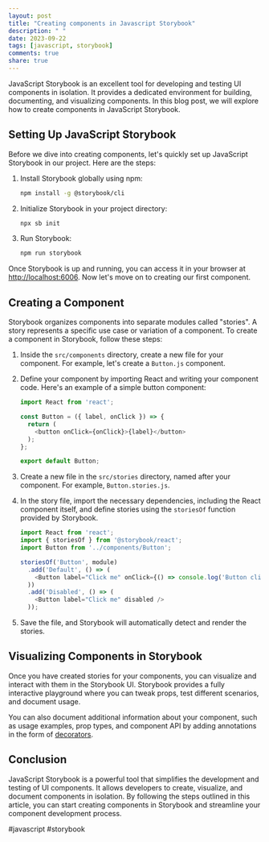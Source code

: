 ```yaml
---
layout: post
title: "Creating components in Javascript Storybook"
description: " "
date: 2023-09-22
tags: [javascript, storybook]
comments: true
share: true
---
```


JavaScript Storybook is an excellent tool for developing and testing UI components in isolation. It provides a dedicated environment for building, documenting, and visualizing components. In this blog post, we will explore how to create components in JavaScript Storybook.

## Setting Up JavaScript Storybook
Before we dive into creating components, let's quickly set up JavaScript Storybook in our project. Here are the steps:

1. Install Storybook globally using npm:
   ```bash
   npm install -g @storybook/cli
   ```

2. Initialize Storybook in your project directory:
   ```bash
   npx sb init
   ```

3. Run Storybook:
   ```bash
   npm run storybook
   ```

Once Storybook is up and running, you can access it in your browser at [http://localhost:6006](http://localhost:6006). Now let's move on to creating our first component.

## Creating a Component
Storybook organizes components into separate modules called "stories". A story represents a specific use case or variation of a component. To create a component in Storybook, follow these steps:

1. Inside the `src/components` directory, create a new file for your component. For example, let's create a `Button.js` component.

2. Define your component by importing React and writing your component code. Here's an example of a simple button component:

   ```javascript
   import React from 'react';

   const Button = ({ label, onClick }) => {
     return (
       <button onClick={onClick}>{label}</button>
     );
   };

   export default Button;
   ```

3. Create a new file in the `src/stories` directory, named after your component. For example, `Button.stories.js`.

4. In the story file, import the necessary dependencies, including the React component itself, and define stories using the `storiesOf` function provided by Storybook.

   ```javascript
   import React from 'react';
   import { storiesOf } from '@storybook/react';
   import Button from '../components/Button';

   storiesOf('Button', module)
     .add('Default', () => (
       <Button label="Click me" onClick={() => console.log('Button clicked')} />
     ))
     .add('Disabled', () => (
       <Button label="Click me" disabled />
     ));
   ```

5. Save the file, and Storybook will automatically detect and render the stories.

## Visualizing Components in Storybook
Once you have created stories for your components, you can visualize and interact with them in the Storybook UI. Storybook provides a fully interactive playground where you can tweak props, test different scenarios, and document usage.

You can also document additional information about your component, such as usage examples, prop types, and component API by adding annotations in the form of [decorators](https://storybook.js.org/docs/react/get-started/decorators).

## Conclusion
JavaScript Storybook is a powerful tool that simplifies the development and testing of UI components. It allows developers to create, visualize, and document components in isolation. By following the steps outlined in this article, you can start creating components in Storybook and streamline your component development process.

#javascript #storybook